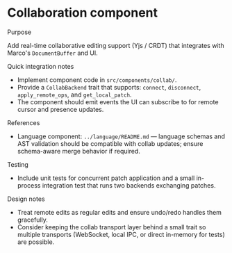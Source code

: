 # Collaboration component

Purpose

Add real-time collaborative editing support (Yjs / CRDT) that integrates with Marco's `DocumentBuffer` and UI.

Quick integration notes

- Implement component code in `src/components/collab/`.
- Provide a `CollabBackend` trait that supports: `connect`, `disconnect`, `apply_remote_ops`, and `get_local_patch`.
- The component should emit events the UI can subscribe to for remote cursor and presence updates.

References

- Language component: `../language/README.md` — language schemas and AST validation should be compatible with collab updates; ensure schema-aware merge behavior if required.

Testing

- Include unit tests for concurrent patch application and a small in-process integration test that runs two backends exchanging patches.

Design notes

- Treat remote edits as regular edits and ensure undo/redo handles them gracefully.
- Consider keeping the collab transport layer behind a small trait so multiple transports (WebSocket, local IPC, or direct in-memory for tests) are possible.
